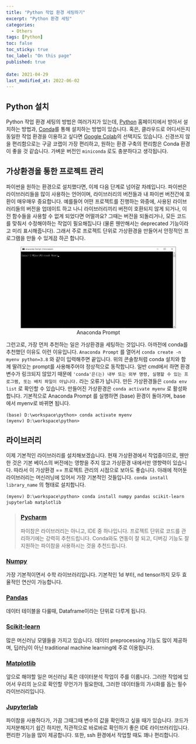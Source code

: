 ```yaml
---
title: "Python 작업 환경 세팅하기"
excerpt: "Python 환경 세팅"
categories:
  - Others
tags: [Python]
toc: false
toc_sticky: true
toc_label: "On this page"
published: true

date: 2021-04-29
last_modified_at: 2022-06-02
---
```


## Python 설치
Python 작업 환경 세팅의 방법은 여러가지가 있는데, [Python](https://www.python.org/downloads/) 홈페이지에서 받아서 설치하는 방법과, [Conda](https://www.anaconda.com/)를 통해 설치하는 방법이 있습니다. 혹은, 클라우드로 어디서든지 동일한 작업 환경을 이용하고 싶다면 [Google Colab](https://colab.research.google.com/)의 선택지도 있습니다. 신경쓰지 않을 편리함으로는 구글 코랩이 가장 편리하고, 원하는 환경 구축의 편리함은 Conda 환경이 좋을 것 같습니다. 가벼운 버전인 `miniconda` 로도 충분하다고 생각됩니다.
## 가상환경을 통한 프로젝트 관리


파이썬을 원하는 환경으로 설치했다면, 이제 다음 단계로 넘어갈 차례입니다. 파이썬은 라이브러리들을 많이 사용하는 언어이며, 라이브러리의 버전들과 내 파이썬 버전간에 호환이 매우매우 중요합니다. 예를들어 어떤 프로젝트를 진행하는 와중에, 사용된 라이브러리들의 버전을 업데이트 하고 나니 라이브러리끼리 버전이 호환되지 않게 되거나, 이전 함수들을 사용할 수 없게 되었다면 어떨까요? 그때는 버전을 되돌리거나, 모든 코드를 맞춰서 수정해야하는 작업이 필요해집니다 (물론 웬만해서는 deprecated 기능이라고 미리 표시해줍니다). 그래서 주로 프로젝트 단위로 가상환경을 만들어서 안정적인 프로그램을 만들 수 있게끔 하곤 합니다.

<center>
	<figure> <img src="/Images/Others/cmd.png" alt="python 실행 화면"/>
    <figcaption>Anaconda Prompt</figcaption>
    </figure>
</center>

그런고로, 가장 먼저 추천하는 일은 가상환경을 세팅하는 것입니다. 아까전에 conda를 추천했던 이유도 이런 이유입니다. `Anaconda Prompt` 를 열어서 `conda create -n myenv python=3.8` 와 같이 입력해주면 끝입니다. 위의 콘솔창처럼 conda 설치와 함께 딸려오는 prompt를 사용해주어야 정상적으로 동작합니다. 일반 cmd에서 하면 환경변수가 링크되지 않았기 때문에 `'conda'은(는) 내부 또는 외부 명령, 실행할 수 있는 프로그램, 또는 배치 파일이 아닙니다.` 라는 오류가 납니다. 만든 가상환경들은 `conda env list` 로 확인할 수 있습니다. 만들어진 가상환경은 `conda activate myenv` 로 활성화합니다. 기본적으로 Anaconda Prompt 를 실행하면 (base) 환경이 돌아가며, base 에서 myenv로 바뀌면 됩니다.

```
(base) D:\workspace\python> conda activate myenv
(myenv) D:\workspace\python>
```
## 라이브러리
이제 기본적인 라이브러리를 설치해보겠습니다. 현재 가상환경에서 작업중이므로, 웬만한 것은 기본 베이스의 버전에는 영향을 주지 않고 가상환경 내에서만 영향력이 있습니다. 따라서 이 가상환경 == 프로젝트 관리의 시점으로 보아도 좋습니다. 아래에 적어둔 라이브러리는 머신러닝에 있어서 가장 기본적인 것들입니다. `conda install library_name` 의 형태로 설치합니다.

```
(myenv) D:\workspace\python> conda install numpy pandas scikit-learn jupyterlab matplotlib
```

> ### [Pycharm](https://www.jetbrains.com/ko-kr/pycharm/)
> 파이참은 라이브러리는 아니고, IDE 중 하나입니다. 프로젝트 단위로 코드를 관리하기에는 강력히 추천드립니다. Conda와도 연동이 잘 되고, 디버깅 기능도 잘 지원하는 파이참을 사용하시는 것을 추천드립니다.

### [Numpy](https://numpy.org/)
가장 기본적이면서 수학 라이브러리입니다. 기본적인 1d 부터, nd tensor까지 모두 효율적인 연산이 가능합니다.

### [Pandas](https://pandas.pydata.org/)
데이터 테이블을 다룰때, Dataframe이라는 단위로 다루게 됩니다.

### [Scikit-learn](https://scikit-learn.org/stable/)
많은 머신러닝 모델들을 가지고 있습니다. 데이터 preprocessing 기능도 많이 제공하며, 딥러닝이 아닌 traditional machine learning에 주로 이용됩니다.

### [Matplotlib](https://matplotlib.org/)
앞으로 해야할 일은 머신러닝 혹은 데이터분석 작업이 주를 이룹니다. 그러한 작업에 있어서 우리의 눈으로 확인할 무언가가 필요한데, 그러한 데이터들의 가시화를 돕는 필수 라이브러리입니다.

### [Jupyterlab](https://jupyterlab.readthedocs.io/en/stable/)
파이참을 사용하다가, 가끔 그때그때 변수의 값을 확인하고 싶을 때가 있습니다. 코드가 지저분해지기 쉽긴 하지만, 직관적으로 바로바로 확인하기 좋은 IDE 라이브러리입니다. 편리한 기능을 많이 제공합니다. 또한, ssh 환경에서 작업할 때도 꽤나 편리합니다.

